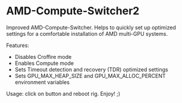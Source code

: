 # AMD-Compute-Switcher2
Improved AMD-Compute-Switcher. Helps to quickly set up optimized settings for a comfortable installation of AMD multi-GPU systems.

Features:

- Disables Croffire mode
- Enables Compute mode
- Sets Timeout detection and recovery (TDR) optimized settings
- Sets GPU_MAX_HEAP_SIZE and GPU_MAX_ALLOC_PERCENT environment variables

Usage: click on button and reboot rig. Enjoy! ;)

